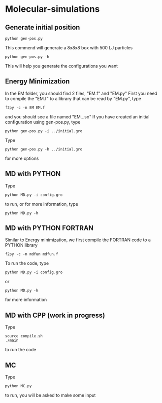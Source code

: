 # Molecular-simulations

##     Generate initial position           

```
python gen-pos.py
```

This commend will generate a 8x8x8 box with 500 LJ particles

```
python gen-pos.py -h
```

This will help you generate the configurations you want


##           Energy Minimization           

In the EM folder, you should find 2 files, "EM.f" and "EM.py"
First you need to compile the "EM.f" to a library that can be read by "EM.py", type
```
f2py -c -m EM EM.f
```
and you should see a file named "EM...so"
If you have created an initial configuration using gen-pos.py, type
```
python gen-pos.py -i ../initial.gro
```
Type
```
python gen-pos.py -h ../initial.gro
```
for more options

##           MD with PYTHON                

Type
```
python MD.py -i config.gro
```
to run, or for more information, type
```
python MD.py -h
```

##           MD with PYTHON FORTRAN        

Similar to Energy minimization, we first compile the FORTRAN code to a PYTHON library

```
f2py -c -m mdfun mdfun.f
```

To run the code, type 
```
python MD.py -i config.gro
```

or 

```
python MD.py -h
```

for more information

##     MD with CPP (work in progress)      #
Type 

```
source compile.sh
./main
```

to run the code

##                   MC                   #
Type 

```
python MC.py
```

to run, you will be asked to make some input


